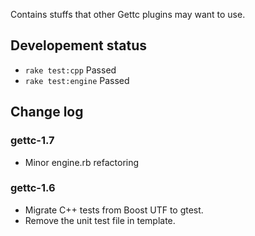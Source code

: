 Contains stuffs that other Gettc plugins may want to use.

## Developement status

* `rake test:cpp` Passed
* `rake test:engine` Passed

## Change log

### gettc-1.7

* Minor engine.rb refactoring

### gettc-1.6
        
* Migrate C++ tests from Boost UTF to gtest.
* Remove the unit test file in template.
